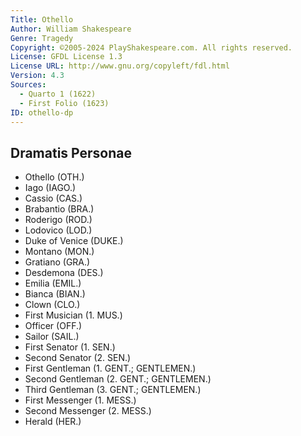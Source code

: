 ```yaml
---
Title: Othello
Author: William Shakespeare
Genre: Tragedy
Copyright: ©2005-2024 PlayShakespeare.com. All rights reserved.
License: GFDL License 1.3
License URL: http://www.gnu.org/copyleft/fdl.html
Version: 4.3
Sources:
  - Quarto 1 (1622)
  - First Folio (1623)
ID: othello-dp
---
```


## Dramatis Personae


- Othello (OTH.)
- Iago (IAGO.)
- Cassio (CAS.)
- Brabantio (BRA.)
- Roderigo (ROD.)
- Lodovico (LOD.)
- Duke of Venice (DUKE.)
- Montano (MON.)
- Gratiano (GRA.)
- Desdemona (DES.)
- Emilia (EMIL.)
- Bianca (BIAN.)
- Clown (CLO.)
- First Musician (1. MUS.)
- Officer (OFF.)
- Sailor (SAIL.)
- First Senator (1. SEN.)
- Second Senator (2. SEN.)
- First Gentleman (1. GENT.; GENTLEMEN.)
- Second Gentleman (2. GENT.; GENTLEMEN.)
- Third Gentleman (3. GENT.; GENTLEMEN.)
- First Messenger (1. MESS.)
- Second Messenger (2. MESS.)
- Herald (HER.)
